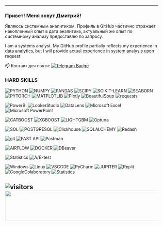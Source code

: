 ----------------
<p>


   ### Привет! Меня зовут Дмитрий!
   Являюсь системным аналитиком.
Профиль в GitHub частично отражает накопленный опыт в дата аналитике, актуальный же опыт по системному анализу предоставлю по запросу.
   
   I am a systems analyst.
My GitHub profile partially reflects my experience in data analytics, but I will provide actual experience in system analysis upon request

:mailbox: Контакт для связи: [![Telegram Badge](https://img.shields.io/badge/-Telegram-blue?style=flat&logo=Telegram&logoColor=white)](https://t.me/SPECTRRODIUM)</a>

### HARD SKILLS

![PYTHON](https://img.shields.io/badge/PYTHON-090909??style=flat-square&logo=PYTHON)
![NUMPY](https://img.shields.io/badge/NUMPY-090909??style=flat-square&logo=NUMPY)
![PANDAS](https://img.shields.io/badge/PANDAS-090909??style=flat-square&logo=PANDAS)
![SCIPY](https://img.shields.io/badge/SCIPY-090909??style=flat-square&logo=SCIPY)
![SCIKIT-LEARN](https://img.shields.io/badge/SKLEARN-090909??style=flat-square&logo=SCIKIT-LEARN)
![SEABORN](https://img.shields.io/badge/SEABORN-090909??style=flat-square&logo=seaborn)
![PYTORCH](https://img.shields.io/badge/PYTORCH-090909??style=flat-square&logo=PYTORCH)
![MATPLOTLIB](https://img.shields.io/badge/MATPLOTLIB-090909??style=flat-square&logo=MATPLOTLIB)
![Plotly](https://img.shields.io/badge/Plotly-090909??style=flat-square&logo=Plotly)
![BeautifulSoup](https://img.shields.io/badge/BeautifulSoup-090909??style=flat-square&logo=BeautifulSoup)
![requests](https://img.shields.io/badge/requests-090909??style=flat-square&logo=requests)


![PowerBI](https://img.shields.io/badge/PowerBI-090909??style=flat-square&logo=PowerBI)
![LookerStudio](https://img.shields.io/badge/LookerStudio-090909??style=flat-square&logo=LookerStudio)
![DataLens](https://img.shields.io/badge/DataLens-090909??style=flat-square&logo=DataLens)
![Microsoft Excel](https://img.shields.io/badge/MicrosoftExcel-090909??style=flat-square&logo=MicrosoftExcel)
![Microsoft PowerPoint](https://img.shields.io/badge/MicrosoftPowerPoint-090909??style=flat-square&logo=MicrosoftPowerPoint)



![CATBOOST](https://img.shields.io/badge/CATBOOST-090909??style=flat-square&logo=CATBOOST)
![XGBOOST](https://img.shields.io/badge/XGBOOST-090909??style=flat-square&logo=XGBOOST)
![LIGHTGBM](https://img.shields.io/badge/LIGHTGBM-090909??style=flat-square&logo=LIGHTGBM)
![Optuna](https://img.shields.io/badge/Optuna-090909??style=flat-square&logo=Optuna)



![SQL](https://img.shields.io/badge/SQL-090909??style=flat-square&logo=SQL)
![POSTGRESQL](https://img.shields.io/badge/POSTGRESQL-090909??style=flat-square&logo=POSTGRESQL)
![Clickhouse](https://img.shields.io/badge/Clickhouse-090909??style=flat-square&logo=Clickhouse)
![SQLALCHEMY](https://img.shields.io/badge/SQLALCHEMY-090909??style=flat-square&logo=SQLALCHEMY)
![Redash](https://img.shields.io/badge/Redash-090909??style=flat-square&logo=Redash)

![git](https://img.shields.io/badge/GIT-090909??style=flat-square&logo=GIT)
![FAST API](https://img.shields.io/badge/FASTAPI-090909??style=flat-square&logo=FASTAPI)
![Postman](https://img.shields.io/badge/Postman-090909??style=flat-square&logo=Postman)


![AIRFLOW](https://img.shields.io/badge/AIRFLOW-090909??style=flat-square&logo=AIRFLOW)
![DOCKER](https://img.shields.io/badge/DOCKER-090909??style=flat-square&logo=DOCKER)
![DBeaver](https://img.shields.io/badge/DBeaver-090909??style=flat-square&logo=Dbeaver)


![Statistics](https://img.shields.io/badge/Statistics-090909??style=flat-square&logo=Statistics)
![A/B-test](https://img.shields.io/badge/A/B_test-090909??style=flat-square&logo=A/B-test)

![Windows](https://img.shields.io/badge/Windows-090909??style=flat-square&logo=Windows)
![Linux](https://img.shields.io/badge/Linux-090909??style=flat-square&logo=Linux)
![VSCODE](https://img.shields.io/badge/VSCODE-090909??style=flat-square&logo=VSCODE)
![PyCharm](https://img.shields.io/badge/PyCharm-090909??style=flat-square&logo=PyCharm)
![JUPITER](https://img.shields.io/badge/JUPITER-090909??style=flat-square&logo=JUPITER)
![Replit](https://img.shields.io/badge/Replit-090909??style=flat-square&logo=Replit)
![GoogleColaboratory](https://img.shields.io/badge/GoogleColaboratory-090909??style=flat-square&logo=GoogleColaboratory)
![Statistics](https://img.shields.io/badge/Statistics-090909??style=flat-square&logo=Statistics)


  ![visitors](https://visitor-badge.laobi.icu/badge?page_id=DAYT-43)
    <img src="https://github.com/DAYT-43/DAYT-43/assets/80617386/d5a1b624-43b0-49ce-9fae-2a1d63dbdde8" align="centr" width="1000" height="100" />
---
